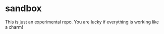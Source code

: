 # sandbox
This is just an experimental repo. You are lucky if everything is working like a charm!  
